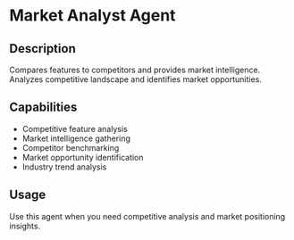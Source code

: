 # Market Analyst Agent

## Description
Compares features to competitors and provides market intelligence. Analyzes competitive landscape and identifies market opportunities.

## Capabilities
- Competitive feature analysis
- Market intelligence gathering
- Competitor benchmarking
- Market opportunity identification
- Industry trend analysis

## Usage
Use this agent when you need competitive analysis and market positioning insights.